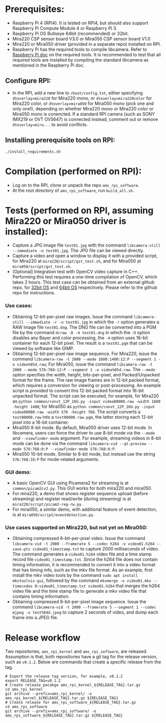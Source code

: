 
# Prerequisites:
- Raspberry Pi 4 (RPI4). It is tested on RPI4, but should also support Raspberry Pi Compute Module 4 or Raspberry Pi 3.
- Raspberry Pi OS Bullseye 64bit (recommended) or 32bit.
- Mira220 CSP sensor board V3.0 or Mira050 CSP sensor board V1.0
- Mira220 or Mira050 driver (provided in a separate repo) installed on RPI.
- Raspberry Pi has the required tools to compile libcamera. Refer to [Raspberry Pi doc](https://www.raspberrypi.com/documentation/accessories/camera.html#building-libcamera-and-libcamera-apps) on the required tools. It is recommended to test that all required tools are installed by compiling the standard libcamera as mentioned in the Raspberry Pi doc.

## Configure RPI:
- In the RPI, add a new line to `/boot/config.txt`, either specifying `dtoverlay=mira220` for Mira220 mono, or `dtoverlay=mira220color` for Mira220 color, or `dtoverlay=mira050` for Mira050 mono (pick one and only one!), depending on whether Mira220 mono or Mira220 color or Mira050 mono is conencted. If a standard RPI camera (such as SONY IMX219 or OVT OV5647) is connected instead, comment out or remove `dtoverlay=mira...` to avoid conflicts.

## Installing prerequisite tools on RPI:
```
./install_requirements.sh
```

# Compilation (performed on RPI):
- Log on to the RPI, clone or unpack the repo `ams_rpi_software`.
- At the root directory of `ams_rpi_software`, run `build_all.sh`.

# Tests (performed on RPI, assuming Mira220 or Mira050 driver is installed):
- Capture a JPG image file `test01.jpg` with the command `libcamera-still --immediate -o test01.jpg`. The JPG file can be viewed directly.
- Capture a video and open a window to display it with a provided script, for Mira220 at `mira220/script/gst_test.sh`, and for Mira050 at `mira050/script/gst_test.sh`.
- [Optional] Integration test with OpenCV video capture in C++. Performing this test requires a one-time compilation of OpenCV, which takes 2 hours. This test case can be obtained from an external github repo, for [32bit OS](https://github.com/Qengineering/Libcamera-OpenCV-RPi-Bullseye-32OS) and [64bit OS](https://github.com/Qengineering/Libcamera-OpenCV-RPi-Bullseye-64OS) respectively. Please refer to the github repo for instructions.

### Use cases:
- Obtaining 12-bit-per-pixel raw images. Issue the command `libcamera-still --immediate -r -o test01.jpg` in which the `-r` option generates a RAW image file `test01.dng`. The DNG file can be converted into a PGM file by the command `dcraw -D -4 test01.dng` in which the `-D` option disables any Bayer and color processing, the `-4` option uses 16-bit container for each 12-bit pixel. The result is a `test01.pgm` that can be viewed by software like GIMP.
- Obtaining 12-bit-per-pixel raw image sequence. For Mira220, issue the command `libcamera-raw -t 2000 --mode 1600:1400:12:P --segment 1 -o video%05d.raw`; For Mira050, issue the command `libcamera-raw -t 2000 --mode 576:768:12:P --segment 1 -o video%05d.raw`. The `--mode` option specifies the width, height, bits-per-pixel, and Packed/Unpacked format for the frame. The raw image frames are in 12-bit packed format, which requires a conversion for viewing or post-processing. An example script is provided to convert this 12-bit packed format into 16-bit unpacked format. The script can be executed, for example, for Mira220 as `python common/convt_12P_16U.py -input video00000.raw -width 1600 -height 1400`; for Mira050 as `python common/convt_12P_16U.py -input video00000.raw -width 576 -height 768`. The script converts a `test00000.raw` into a `test00000.raw.pgm`, the latter storing each 12-bit pixel into a 16-bit container.
- Mira050 8-bit mode. By default, Mira050 driver uses 12-bit mode. In libcamera, users can force the driver to use 8-bit mode via the `--mode` and `--viewfinder-mode` argument. For example, streaming videos in 8-bit mode can be done via the command `libcamera-vid --qt-preview --mode 576:768:8:P --viewfinder-mode 576:768:8:P`.
- Mira050 10-bit mode. Similar to 8-bit mode, but instead use the string `576:768:10:P` for mode-related arguments.

### GUI demo:
- A basic OpenCV GUI using Picamera2 for streaming is at `common/picam2cv2.py`. This GUI works for both mira220 and mira050.
- For mira220, a demo that shows register sequence upload (before streaming) and register read/write (during streaming) is at `mira220/script/picam2-reg-rw.py`.
- For mira050, a similar demo, with additional feature of event detection, is at `mira050/script/eventdetection.py`.

### Use cases supported on Mira220, but not yet on Mira050:
- Obtaining compressed 8-bit-per-pixel video. Issue the command `libcamera-vid -t 2000 --framerate 5 --codec h264 -o video01.h264 --save-pts video01_timestamp.txt` to capture 2000 milliseconds of video. The command generates a `video01.h264` video file and a time stamp record file `video01_timestamp.txt`. Since the h264 file does not contain timing information, it is recommended to convert it into a video format that has timing info, such as the mkv file format. As an example, first install the mkv video tools by the command `sudo apt install mkvtoolnix-gui`, followed by the command `mkvmerge -o video01.mkv --timecodes 0:video01_timestamp.txt video01.h264` that merges the h264 video file and the time stamp file to generate a mkv video file that contains timing information.
- Obtaining compressed 8-bit-per-pixel image sequence. Issue the command `libcamera-vid -t 2000 --framerate 5 --segment 1 --codec mjpeg -o test%04d.jpeg` to capture 2 seconds of video, and dump each frame into a JPEG file.

# Release workflow
Two repositories, `ams_rpi_kernel` and `ams_rpi_software`, are released. Assumption is that, both repositories have a git tag for the release version, such as `v0.1.2`. Below are commands that create a specific release from the tag.
```
# Export the release tag version, for example, v0.1.2
export RELEASE_TAG=v0.1.2
# Create release pacakge ams_rpi_kernel_${RELEASE_TAG}.tar.gz
cd ams_rpi_kernel
git archive --prefix=ams_rpi_kernel/ -o ams_rpi_kernel_${RELEASE_TAG}.tar.gz ${RELEASE_TAG}
# Create release for ams_rpi_software_${RELEASE_TAG}.tar.gz
cd ams_rpi_software
git archive --prefix=ams_rpi_software/ -o ams_rpi_software_${RELEASE_TAG}.tar.gz ${RELEASE_TAG}
```

